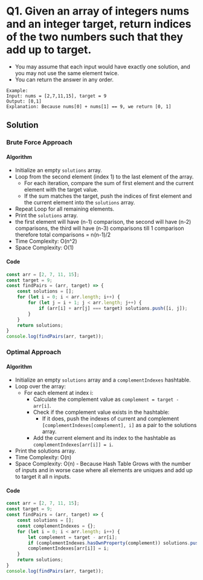 # Q1. Given an array of integers nums and an integer target, return indices of the two numbers such that they add up to target.


- You may assume that each input would have exactly one solution, and you may not use the same element twice.
- You can return the answer in any order.


```
Example:
Input: nums = [2,7,11,15], target = 9
Output: [0,1]
Explanation: Because nums[0] + nums[1] == 9, we return [0, 1]
```


## Solution


### Brute Force Approach


#### Algorithm


- Initialize an empty `solutions` array.
- Loop from the second element (index 1) to the last element of the array.
    - For each iteration, compare the sum of first element and the current element with the target value.
    - If the sum matches the target, push the indices of first element and the current element into the `solutions` array.
- Repeat Loop for all remaining elements.
- Print the `solutions` array.
- the first element will have (n-1) comparison, the second will have (n-2) comparisons, the third will have (n-3) comparisons till 1 comparison therefore total comparisons = n(n-1)/2
- Time Complexity: O(n^2)
- Space Complexity: O(1)


#### Code


```javascript
const arr = [2, 7, 11, 15];
const target = 9;
const findPairs = (arr, target) => {
    const solutions = [];
    for (let i = 0; i < arr.length; i++) {
        for (let j = i + 1; j < arr.length; j++) {
            if (arr[i] + arr[j] === target) solutions.push([i, j]);
        }
    }
    return solutions;
}
console.log(findPairs(arr, target));
```


### Optimal Approach


#### Algorithm


- Initialize an empty `solutions` array and a `complementIndexes` hashtable.
- Loop over the array:
  - For each element at index i:
    - Calculate the complement value as `complement = target - arr[i]`.
    - Check if the complement value exists in the hashtable:
      - If it does, push the indexes of current and complement `[complementIndexes[complement], i]` as a pair to the solutions array.
    - Add the current element and its index to the hashtable as `complementIndexes[arr[i]] = i`.
- Print the solutions array.
- Time Complexity: O(n)
- Space Complexity: O(n) - Because Hash Table Grows with the number of inputs and in worse case where all elements are uniques and add up to target it all n inputs.


#### Code


```javascript
const arr = [2, 7, 11, 15];
const target = 9;
const findPairs = (arr, target) => {
    const solutions = [];
    const complementIndexes = {};
    for (let i = 0; i < arr.length; i++) {
        let complement = target - arr[i];
        if (complementIndexes.hasOwnProperty(complement)) solutions.push([complementIndexes[complement], i]);
        complementIndexes[arr[i]] = i;
    }
    return solutions;
}
console.log(findPairs(arr, target));
```